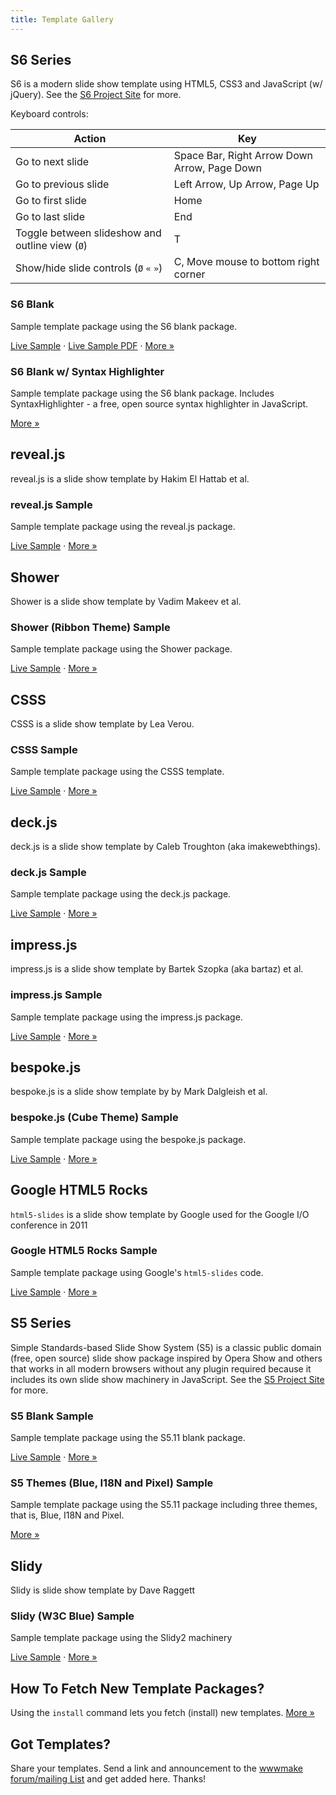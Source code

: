 ```yaml
---
title: Template Gallery
---
```



## S6 Series

S6 is a modern slide show template using HTML5, CSS3 and JavaScript (w/ jQuery).
See the [S6 Project Site](https://github.com/slidekit/s6) for more.

Keyboard controls:

Action               | Key
-------------------- | ---
Go to next slide     | Space Bar, Right Arrow Down Arrow, Page Down
Go to previous slide | Left Arrow, Up Arrow, Page Up
Go to first slide    | Home
Go to last slide     | End
Toggle between slideshow and outline view (`Ø`) | T
Show/hide slide controls (`Ø` `«` `»`)  | C, Move mouse to bottom right corner


### S6 Blank

Sample template package using the S6 blank package.

[Live Sample](http://slideshow-templates.github.io/slideshow-s6-blank/slides.html) · 
[Live Sample PDF](http://slideshow-templates.github.io/slideshow-s6-blank/slides.pdf.html) ·
[More »](https://github.com/slideshow-templates/slideshow-s6-blank)


### S6 Blank w/ Syntax Highlighter

Sample template package using the S6 blank package.
Includes SyntaxHighlighter - a free, open source syntax highlighter in JavaScript.

[More »](https://github.com/slideshow-templates/slideshow-s6-syntax-highlighter)



## reveal.js

reveal.js is a slide show template by Hakim El Hattab et al.

### reveal.js Sample

Sample template package using the reveal.js package.

[Live Sample](http://slideshow-templates.github.io/slideshow-reveal.js/slides.html) ·
[More »](https://github.com/slideshow-templates/slideshow-reveal.js)



## Shower

Shower is a slide show template by Vadim Makeev et al.

### Shower (Ribbon Theme) Sample

Sample template package using the Shower package.

[Live Sample](http://slideshow-templates.github.io/slideshow-shower/slides.html) ·
[More »](https://github.com/slideshow-templates/slideshow-shower)



## CSSS

CSSS is a slide show template by Lea Verou.

### CSSS Sample

Sample template package using the CSSS template.

[Live Sample](http://slideshow-templates.github.io/slideshow-csss/slides.html) ·
[More »](https://github.com/slideshow-templates/slideshow-csss)



## deck.js

deck.js is a slide show template by Caleb Troughton (aka imakewebthings).

### deck.js Sample  

Sample template package using the deck.js package.

[Live Sample](http://slideshow-templates.github.io/slideshow-deck.js/slides.html) ·
[More »](https://github.com/slideshow-templates/slideshow-deck.js)





## impress.js

impress.js is a slide show template by Bartek Szopka (aka bartaz) et al.

### impress.js Sample

Sample template package using the impress.js package.

[Live Sample](http://slideshow-templates.github.io/slideshow-impress.js/slides.html) ·
[More »](https://github.com/slideshow-templates/slideshow-impress.js)


## bespoke.js

bespoke.js is a slide show template by by Mark Dalgleish et al.

### bespoke.js (Cube Theme) Sample

Sample template package using the bespoke.js package.

[Live Sample](https://slideshow-templates.github.io/slideshow-bespoke.js/slides.html) ·
[More »](https://github.com/slideshow-templates/slideshow-bespoke.js)




## Google HTML5 Rocks

`html5-slides` is a slide show template
by Google used for the Google I/O conference in 2011


### Google HTML5 Rocks Sample

Sample template package using Google's `html5-slides` code.

[Live Sample](http://slideshow-templates.github.io/slideshow-google-html5-slides/slides.html5.html) ·
[More »](https://github.com/slideshow-templates/slideshow-google-html5-slides)



## S5 Series

Simple Standards-based Slide Show System (S5) is a classic public domain (free, open source)
slide show package inspired by Opera Show and others that works in all modern browsers
without any plugin required because it includes its own slide show machinery in JavaScript.
See the [S5 Project Site](http://meyerweb.com/eric/tools/s5) for more.

### S5 Blank Sample

Sample template package using the S5.11 blank package.

[Live Sample](http://slideshow-templates.github.io/slideshow-s5-blank/slides.html) ·
[More »](https://github.com/slideshow-templates/slideshow-s5-blank)


### S5 Themes (Blue, I18N and Pixel) Sample

Sample template package using the S5.11 package including three themes, that is, Blue, I18N
and Pixel.

[More »](https://github.com/slideshow-templates/slideshow-s5-themes)




## Slidy

Slidy is slide show template by Dave Raggett

### Slidy (W3C Blue) Sample

Sample template package using the Slidy2 machinery

[Live Sample](http://slideshow-templates.github.io/slideshow-slidy/slides.w3c.html)  ·
[More »](https://github.com/slideshow-templates/slideshow-slidy)




## How To Fetch New Template Packages?

Using the `install` command lets you fetch (install) new templates.
[More »](#how-to-fetch-new-template-packages)


## Got Templates?

Share your templates. Send a link and announcement to the
[wwwmake forum/mailing List](http://groups.google.com/group/wwwmake)
and get added here. Thanks!
